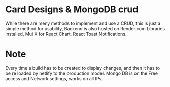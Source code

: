 # Card Designs & MongoDB crud

While there are meny methods to implement and use a CRUD, this is just a simple method for usability, Backend is also hosted on Render.com 
Libraries installed,
Mui X for React Chart.
React Toast Notifications.

# Note
Every time a build has to be created to display changes, and then it has to be re loaded by netlify to the production model.
Mongo DB is on the Free access and Network settings, works on all IPs.
